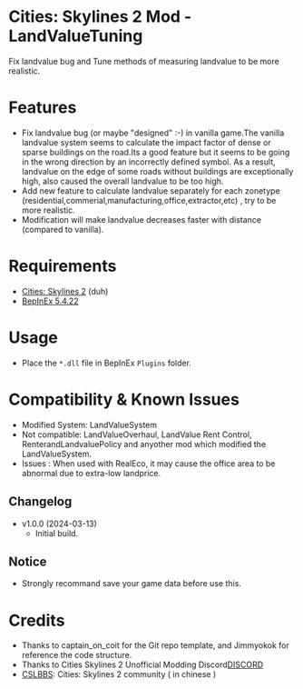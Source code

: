 # Cities: Skylines 2 Mod - LandValueTuning

Fix landvalue bug and Tune methods of measuring landvalue to be more realistic.

# Features

- Fix landvalue bug (or maybe "designed" :-) in vanilla game.The vanilla landvalue system seems to calculate the impact factor of dense or sparse buildings on the road.Its a good feature but it seems to be going in the wrong direction by an incorrectly defined symbol. As a result, landvalue on the edge of some roads without buildings are exceptionally high, also caused the overall landvalue to be too high.
- Add new feature to calculate landvalue separately for each zonetype (residential,commerial,manufacturing,office,extractor,etc) , try to be more realistic.
- Modification will make landvalue decreases faster with distance (compared to vanilla).

# Requirements

- [Cities: Skylines 2](https://store.steampowered.com/app/949230/Cities_Skylines_II/) (duh)
- [BepInEx 5.4.22](https://github.com/BepInEx/BepInEx/releases)

# Usage
- Place the `*.dll` file in BepInEx `Plugins` folder.

# Compatibility & Known Issues

- Modified System:  LandValueSystem
- Not compatible: LandValueOverhaul, LandValue Rent Control, RenterandLandvaluePolicy and anyother mod which modified the LandValueSystem.
- Issues : When used with RealEco, it may cause the office area to be abnormal due to extra-low landprice.

## Changelog
- v1.0.0 (2024-03-13)
  - Initial build.

## Notice
- Strongly recommand save your game data before use this.

# Credits

 - Thanks to captain_on_coit for the Git repo template, and Jimmyokok for reference the code structure. 
 - Thanks to Cities Skylines 2 Unofficial Modding Discord[DISCORD](https://discord.gg/nJBfTzh7)
 - [CSLBBS](https://www.cslbbs.net): Cities: Skylines 2 community ( in chinese )
